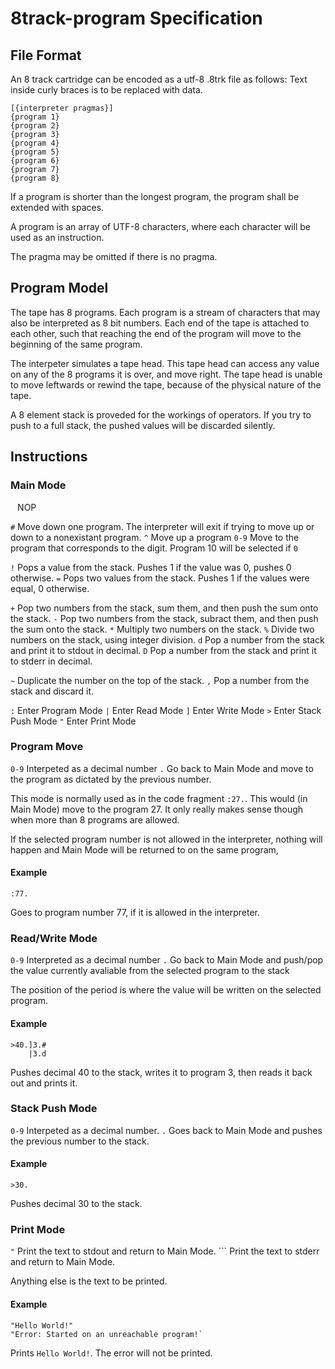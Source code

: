 # 8track-program Specification

## File Format
An 8 track cartridge can be encoded as a utf-8 .8trk file as follows: 
Text inside curly braces is to be replaced with data. 
```
[{interpreter pragmas}]
{program 1}
{program 2}
{program 3}
{program 4}
{program 5}
{program 6}
{program 7}
{program 8}
```
If a program is shorter than the longest program, the program shall be extended with spaces.

A program is an array of UTF-8 characters, where each character will be used as an instruction.

The pragma may be omitted if there is no pragma.

## Program Model
The tape has 8 programs. Each program is a stream of characters that may also be interpreted as 8 bit numbers.
Each end of the tape is attached to each other, such that reaching the end of the program will move to the beginning of the same program.

The interpeter simulates a tape head. This tape head can access any value on any of the 8 programs it is over, and move right.
The tape head is unable to move leftwards or rewind the tape, because of the physical nature of the tape.

A 8 element stack is proveded for the workings of operators. If you try to push to a full stack, the pushed values will be discarded silently.

## Instructions
### Main Mode
` ` NOP 

`#` Move down one program. The interpreter will exit if trying to move up or down to a nonexistant program. 
`^` Move up a program 
`0-9` Move to the program that corresponds to the digit. Program 10 will be selected if `0` 

`!` Pops a value from the stack. Pushes 1 if the value was 0, pushes 0 otherwise. 
`=` Pops two values from the stack. Pushes 1 if the values were equal, 0 otherwise.

`+` Pop two numbers from the stack, sum them, and then push the sum onto the stack. 
`-` Pop two numbers from the stack, subract them, and then push the sum onto the stack. 
`*` Multiply two numbers on the stack. 
`%` Divide two numbers on the stack, using integer division. 
`d` Pop a number from the stack and print it to stdout in decimal. 
`D` Pop a number from the stack and print it to stderr in decimal. 

`~` Duplicate the number on the top of the stack. 
`,` Pop a number from the stack and discard it. 

`:` Enter Program Mode 
`|` Enter Read Mode 
`]` Enter Write Mode 
`>` Enter Stack Push Mode 
`"` Enter Print Mode 

### Program Move
`0-9` Interpeted as a decimal number 
`.` Go back to Main Mode and move to the program as dictated by the previous number.

This mode is normally used as in the code fragment `:27.`. This would (in Main Mode) move to the program 27.
It only really makes sense though when more than 8 programs are allowed.

If the selected program number is not allowed in the interpreter, nothing will happen and Main Mode will be returned to on the same program,

#### Example
```
:77.
```
Goes to program number 77, if it is allowed in the interpreter.

### Read/Write Mode
`0-9` Interpreted as a decimal number 
`.` Go back to Main Mode and push/pop the value currently avaliable from the selected program to the stack 

The position of the period is where the value will be written on the selected program.

#### Example
```
>40.]3.#
    |3.d
```
Pushes decimal 40 to the stack, writes it to program 3, then reads it back out and prints it.

### Stack Push Mode
`0-9` Interpeted as a decimal number. 
`.` Goes back to Main Mode and pushes the previous number to the stack.

#### Example
```
>30.
```
Pushes decimal 30 to the stack.

### Print Mode
`"` Print the text to stdout and return to Main Mode. 
`\`` Print the text to stderr and return to Main Mode.

Anything else is the text to be printed.

#### Example
```
"Hello World!"
"Error: Started on an unreachable program!`
```
Prints `Hello World!`. The error will not be printed.

